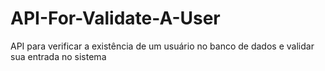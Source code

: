 # API-For-Validate-A-User
API para verificar a existência de um usuário no banco de dados e validar sua entrada no sistema
